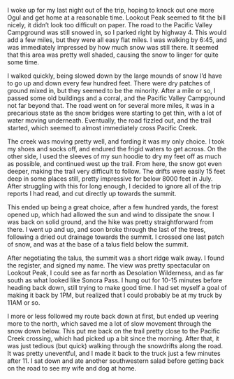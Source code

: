 I woke up for my last night out of the trip, hoping to knock out one more Ogul and get home at a reasonable time. Lookout Peak seemed to fit the bill nicely, it didn’t look too difficult on paper. The road to the Pacific Valley Campground was still snowed in, so I parked right by highway 4. This would add a few miles, but they were all easy flat miles. I was walking by 6:45, and was immediately impressed by how much snow was still there. It seemed that this area was pretty well shaded, causing the snow to linger for quite some time.

I walked quickly, being slowed down by the large mounds of snow I’d have to go up and down every few hundred feet. There were dry patches of ground mixed in, but they seemed to be the minority. After a mile or so, I passed some old buildings and a corral, and the Pacific Valley Campground not far beyond that. The road went on for several more miles, it was in a precarious state as the snow bridges were starting to get thin, with a lot of water moving underneath. Eventually, the road fizzled out, and the trail started, which seemed to almost immediately cross Pacific Creek. 

The creek was moving pretty well, and fording it was my only choice. I took my shoes and socks off, and endured the frigid waters to get across. On the other side, I used the sleeves of my sun hoodie to dry my feet off as much as possible, and continued west up the trail. From here, the snow got even deeper, making the trail very difficult to follow. The drifts were easily 15 feet deep in some places still, pretty impressive for below 8000 feet in July. After struggling with this for long enough, I decided to ignore all of the trip reports I had read, and cut directly up towards the summit.

This ended up being a great choice, after a few hundred yards, the forest opened up, which had allowed the sun and wind to dissipate the snow. I was back on solid ground, and the hike was pretty straightforward from there. I went up and up, and soon broke through the last of the trees, following a dried out drainage towards the summit. I crossed one last patch of snow, and was at the base of a talus field below the summit.

After negotiating the talus, the summit was a short ridge walk away. I found the register, and signed my name. The view was pretty spectacular on Lookout Peak, I could see as far north as Desolation Wilderness, and as far south as what looked like Sonora Pass. I hung out for 10-15 minutes before heading back down, still trying to make good time. I had set myself a goal of making it back by 1PM, but realized that I could probably be at my truck by 11AM or so. 

I more or less followed my route back down at first, but ended up veering more to the north, which saved me a lot of slow movement through the snow down below. This put me back on the trail pretty close to the Pacific Creek crossing, which had picked up a bit since the morning. After that, it was just tedious (but quick) walking through the snowdrifts along the road. It was pretty uneventful, and I made it back to the truck just a few minutes after 11. I sat down and ate another southwestern salad before getting back on the road to see my wife and dog at home. 
